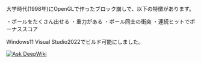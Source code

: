 大学時代(1998年)にOpenGLで作ったブロック崩しで、以下の特徴があります。

・ボールをたくさん出せる
・重力がある
・ボール同士の衝突
・連続ヒットでボーナススコア

Windows11 Visual Studio2022でビルド可能にしました。

<a href="https://deepwiki.com/StarFlowerSeika/BlockHeat"><img src="https://deepwiki.com/badge.svg" alt="Ask DeepWiki"></a>
